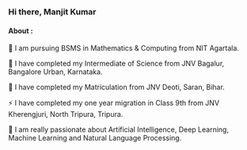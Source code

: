### Hi there, Manjit Kumar
#### About :
🔭 I am pursuing BSMS in Mathematics & Computing from NIT Agartala.

🔭 I have completed my Intermediate of Science from JNV Bagalur, Bangalore Urban, Karnataka.

🔭 I have completed my Matriculation from JNV Deoti, Saran, Bihar.

⚡ I have completed my one year migration in Class 9th from JNV Kherengjuri, North Tripura, Tripura.

🔭 I am really passionate about Artificial Intelligence, Deep Learning, Machine Learning and Natural Language Processing.

<!--
**manjit102/manjit102** is a ✨ _special_ ✨ repository because its `README.md` (this file) appears on your GitHub profile.

Here are some ideas to get you started:

- 🔭 I’m currently working on 
- 🌱 I’m currently learning ...
- 👯 I’m looking to collaborate on ...
- 🤔 I’m looking for help with ...
- 💬 Ask me about ...
- 📫 How to reach me: ...
- 😄 Pronouns: ...
- ⚡ Fun fact: ...
-->
